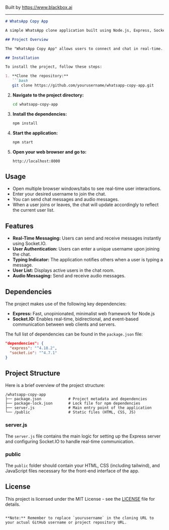 
Built by https://www.blackbox.ai

---

```markdown
# WhatsApp Copy App

A simple WhatsApp clone application built using Node.js, Express, Socket.IO, and Tailwind CSS. This project serves as a practical example of how to create a real-time chat application using web technologies.

## Project Overview

The "WhatsApp Copy App" allows users to connect and chat in real-time. It features user authentication (by username) and the ability to send text and audio messages. The application uses Socket.IO for real-time web socket communication and Express.js to serve the application.

## Installation

To install the project, follow these steps:

1. **Clone the repository:**
   ```bash
   git clone https://github.com/yourusername/whatsapp-copy-app.git
   ```

2. **Navigate to the project directory:**
   ```bash
   cd whatsapp-copy-app
   ```

3. **Install the dependencies:**
   ```bash
   npm install
   ```

4. **Start the application:**
   ```bash
   npm start
   ```

5. **Open your web browser and go to:**
   ```
   http://localhost:8000
   ```

## Usage

- Open multiple browser windows/tabs to see real-time user interactions.
- Enter your desired username to join the chat.
- You can send chat messages and audio messages.
- When a user joins or leaves, the chat will update accordingly to reflect the current user list.

## Features

- **Real-Time Messaging:** Users can send and receive messages instantly using Socket.IO.
- **User Authentication:** Users can enter a unique username upon joining the chat.
- **Typing Indicator:** The application notifies others when a user is typing a message.
- **User List:** Displays active users in the chat room.
- **Audio Messaging:** Send and receive audio messages.

## Dependencies

The project makes use of the following key dependencies:

- **Express:** Fast, unopinionated, minimalist web framework for Node.js
- **Socket.IO:** Enables real-time, bidirectional, and event-based communication between web clients and servers.

The full list of dependencies can be found in the `package.json` file:

```json
"dependencies": {
  "express": "^4.18.2",
  "socket.io": "^4.7.1"
}
```

## Project Structure

Here is a brief overview of the project structure:

```
/whatsapp-copy-app
├── package.json            # Project metadata and dependencies
├── package-lock.json       # Lock file for npm dependencies
├── server.js               # Main entry point of the application
└── /public                 # Static files (HTML, CSS, JS)
```

### server.js

The `server.js` file contains the main logic for setting up the Express server and configuring Socket.IO to handle real-time communication. 

### public

The `public` folder should contain your HTML, CSS (including tailwind), and JavaScript files necessary for the front-end interface of the app.

## License

This project is licensed under the MIT License - see the [LICENSE](LICENSE) file for details.
```

**Note:** Remember to replace `yourusername` in the cloning URL to your actual GitHub username or project repository URL.